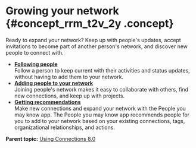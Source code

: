 # Growing your network {#concept_rrm_t2v_2y .concept}

Ready to expand your network? Keep up with people's updates, accept invitations to become part of another person's network, and discover new people to connect with.

-   **[Following people](../profiles/t_pers_follow.md)**  
Follow a person to keep current with their activities and status updates, without having to add them to your network.
-   **[Adding people to your network](../profiles/t_pers_accept_invitations.md)**  
Joining people's network makes it easy to collaborate with others, find new connections, and keep up with projects.
-   **[Getting recommendations](../profiles/t_pers_using_dyk_widget.md)**  
Make new connections and expand your network with the People you may know app. The People you may know app recommends people for you to add to your network based on your existing connections, tags, organizational relationships, and actions.

**Parent topic:** [Using Connections 8.0](../welcome/welcome_end_user.md)


